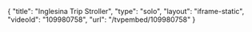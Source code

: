 {
    "title": "Inglesina Trip Stroller",
    "type": "solo",
    "layout": "iframe-static",
    "videoId": "109980758",
    "url": "\/tvpembed\/109980758"
}